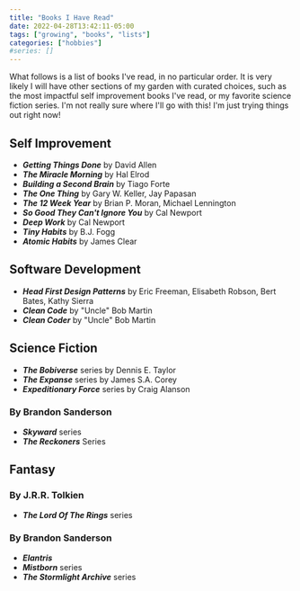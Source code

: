 ```yaml
---
title: "Books I Have Read"
date: 2022-04-28T13:42:11-05:00
tags: ["growing", "books", "lists"]
categories: ["hobbies"]
#series: []
---
```

What follows is a list of books I've read, in no particular order. It is very likely I will have other sections of my garden with curated choices, such as the most impactful self improvement books I've read, or my favorite science fiction series. I'm not really sure where I'll go with this! I'm just trying things out right now!

## Self Improvement
* _**Getting Things Done**_ by David Allen
* _**The Miracle Morning**_ by Hal Elrod
* _**Building a Second Brain**_ by Tiago Forte
* _**The One Thing**_ by Gary W. Keller, Jay Papasan
* _**The 12 Week Year**_ by Brian P. Moran, Michael Lennington
* _**So Good They Can't Ignore You**_ by Cal Newport
* _**Deep Work**_ by Cal Newport
* _**Tiny Habits**_ by B.J. Fogg
* _**Atomic Habits**_ by James Clear

## Software Development
* _**Head First Design Patterns**_ by Eric Freeman, Elisabeth Robson, Bert Bates, Kathy Sierra
* _**Clean Code**_ by "Uncle" Bob Martin
* _**Clean Coder**_ by "Uncle" Bob Martin

## Science Fiction

* _**The Bobiverse**_ series by Dennis E. Taylor
* _**The Expanse**_ series by James S.A. Corey
* _**Expeditionary Force**_ series by Craig Alanson

### By Brandon Sanderson
* _**Skyward**_ series
* _**The Reckoners**_ Series

## Fantasy

### By J.R.R. Tolkien
* _**The Lord Of The Rings**_ series

### By Brandon Sanderson
* _**Elantris**_
* _**Mistborn**_ series
* _**The Stormlight Archive**_ series